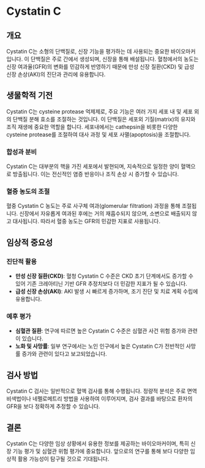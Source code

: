 

# Cystatin C

## 개요
Cystatin C는 소형의 단백질로, 신장 기능을 평가하는 데 사용되는 중요한 바이오마커입니다. 이 단백질은 주로 간에서 생성되며, 신장을 통해 배설됩니다. 혈청에서의 농도는 신장 여과율(GFR)의 변화를 민감하게 반영하기 때문에 만성 신장 질환(CKD) 및 급성 신장 손상(AKI)의 진단과 관리에 유용합니다.

## 생물학적 기전
Cystatin C는 cysteine protease 억제제로, 주요 기능은 여러 가지 세포 내 및 세포 외의 단백질 분해 효소를 조절하는 것입니다. 이 단백질은 세포외 기질(matrix)의 유지와 조직 재생에 중요한 역할을 합니다. 세포내에서는 cathepsin을 비롯한 다양한 cysteine protease를 조절하여 대사 과정 및 세포 사멸(apoptosis)을 조절합니다.

### 합성과 분비
Cystatin C는 대부분의 핵을 가진 세포에서 발현되며, 지속적으로 일정한 양이 혈액으로 방출됩니다. 이는 전신적인 염증 반응이나 조직 손상 시 증가할 수 있습니다.

### 혈중 농도의 조절
혈중 Cystatin C 농도는 주로 사구체 여과(glomerular filtration) 과정을 통해 조절됩니다. 신장에서 자유롭게 여과된 후에는 거의 재흡수되지 않으며, 소변으로 배출되지 않고 대사됩니다. 따라서 혈중 농도는 GFR의 민감한 지표로 사용됩니다.

## 임상적 중요성

### 진단적 활용
- **만성 신장 질환(CKD)**: 혈청 Cystatin C 수준은 CKD 초기 단계에서도 증가할 수 있어 기존 크레아티닌 기반 GFR 추정치보다 더 민감한 지표가 될 수 있습니다.
- **급성 신장 손상(AKI)**: AKI 발생 시 빠르게 증가하며, 조기 진단 및 치료 계획 수립에 유용합니다.

### 예후 평가
- **심혈관 질환**: 연구에 따르면 높은 Cystatin C 수준은 심혈관 사건 위험 증가와 관련이 있습니다.
- **노화 및 사망률**: 일부 연구에서는 노인 인구에서 높은 Cystatin C가 전반적인 사망률 증가와 관련이 있다고 보고되었습니다.

## 검사 방법
Cystatin C 검사는 일반적으로 혈액 검사를 통해 수행됩니다. 정량적 분석은 주로 면역비색법이나 네펠로메트리 방법을 사용하여 이루어지며, 검사 결과를 바탕으로 환자의 GFR을 보다 정확하게 추정할 수 있습니다.

## 결론
Cystatin C는 다양한 임상 상황에서 유용한 정보를 제공하는 바이오마커이며, 특히 신장 기능 평가 및 심혈관 위험 평가에 중요합니다. 앞으로의 연구를 통해 보다 다양한 임상적 활용 가능성이 탐구될 것으로 기대됩니다.